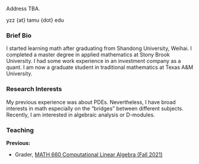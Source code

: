 Address TBA.

yzz {at} tamu {dot} edu

### Brief Bio

I started learning math after graduating from Shandong University, Weihai. I completed a master degree in applied mathematics at Stony Brook University. I had some work experience in an investment company as a quant. I am now a graduate student in traditional mathematics at Texas A&M University.

### Research Interests

My previous experience was about PDEs. Nevertheless, I have broad interests in math especially on the “bridges” between different subjects. Recently, I am interested in algebraic analysis or D-modules.

### Teaching 

**Previous:** 

- Grader, [MATH 660 Computational Linear Algebra (Fall 2021)](https://www.math.tamu.edu/~gpetrova/Syllabus660.html)

